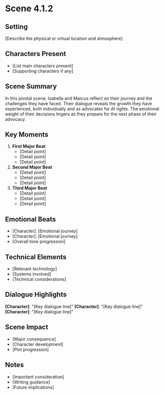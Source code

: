 # Scene 4.1.2
## Setting
[Describe the physical or virtual location and atmosphere]
## Characters Present
- [List main characters present]
- [Supporting characters if any]
## Scene Summary
In this pivotal scene, Isabella and Marcus reflect on their journey and the challenges they have faced. Their dialogue reveals the growth they have experienced, both individually and as advocates for AI rights. The emotional weight of their decisions lingers as they prepare for the next phase of their advocacy.
## Key Moments
1. **First Major Beat**
   - [Detail point]
   - [Detail point]
   - [Detail point]
2. **Second Major Beat**
   - [Detail point]
   - [Detail point]
   - [Detail point]
3. **Third Major Beat**
   - [Detail point]
   - [Detail point]
   - [Detail point]
## Emotional Beats
- [Character]: [Emotional journey]
- [Character]: [Emotional journey]
- [Overall tone progression]
## Technical Elements
- [Relevant technology]
- [Systems involved]
- [Technical considerations]
## Dialogue Highlights
**[Character]**: "[Key dialogue line]"
**[Character]**: "[Key dialogue line]"
**[Character]**: "[Key dialogue line]"
## Scene Impact
- [Major consequence]
- [Character development]
- [Plot progression]
## Notes
- [Important consideration]
- [Writing guidance]
- [Future implications]